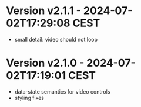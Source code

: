 # Version v2.1.1 - 2024-07-02T17:29:08 CEST
- small detail: video should not loop

# Version v2.1.0 - 2024-07-02T17:19:01 CEST
- data-state semantics for video controls
- styling fixes
